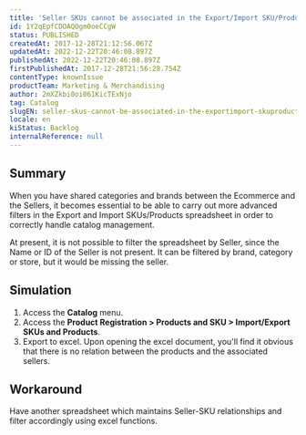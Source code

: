 ```yaml
---
title: 'Seller SKUs cannot be associated in the Export/Import SKU/Product spreadsheet'
id: 1Y2qEpfCDOAQOgm0oeCCgW
status: PUBLISHED
createdAt: 2017-12-28T21:12:56.067Z
updatedAt: 2022-12-22T20:46:08.897Z
publishedAt: 2022-12-22T20:46:08.897Z
firstPublishedAt: 2017-12-28T21:56:28.754Z
contentType: knownIssue
productTeam: Marketing & Merchandising
author: 2mXZkbi0oi061KicTExNjo
tag: Catalog
slugEN: seller-skus-cannot-be-associated-in-the-exportimport-skuproduct-spreadsheet
locale: en
kiStatus: Backlog
internalReference: null
---
```


## Summary

When you have shared categories and brands between the Ecommerce and the Sellers, it becomes essential to be able to carry out more advanced filters in the Export and Import SKUs/Products spreadsheet in order to correctly handle catalog management.

At present, it is not possible to filter the spreadsheet by Seller, since the Name or ID of the Seller is not present. It can be filtered by brand, category or store, but it would be missing the seller.

## Simulation

1. Access the __Catalog__ menu.
2. Access the __Product Registration > Products and SKU > Import/Export SKUs and Products__.
3. Export to excel. Upon opening the excel document, you'll find it obvious that there is no relation between the products and the associated sellers.

## Workaround

Have another spreadsheet which maintains Seller-SKU relationships and filter accordingly using excel functions.

